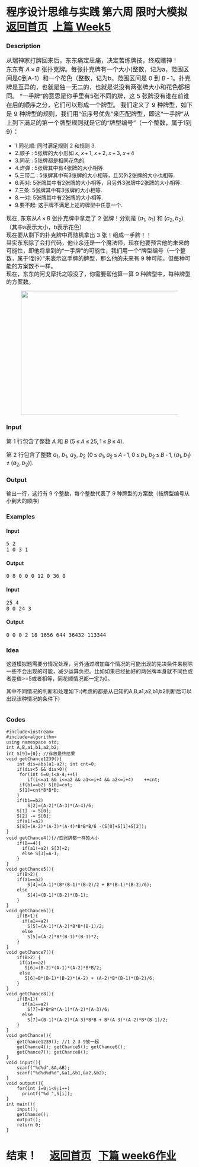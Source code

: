# 程序设计思维与实践 第六周 限时大模拟           &nbsp;    [返回首页](./index.md)&nbsp;  [上篇 Week5](./week5.md)
<!-- wp:heading {"level":3} -->
<h3>Description</h3>
<!-- /wp:heading -->

<!-- wp:paragraph {"customFontSize":16} -->
<p style="font-size:16px">从瑞神家打牌回来后，东东痛定思痛，决定苦练牌技，终成赌神！<br>东东有&nbsp;<em style="user-select: auto;">A</em> × <em style="user-select: auto;">B</em>&nbsp;张扑克牌。每张扑克牌有一个大小(整数，记为a，范围区间是0到A-1）和一个花色（整数，记为b，范围区间是&nbsp;0&nbsp;到&nbsp;<em style="user-select: auto;">B</em> - 1。扑克牌是互异的，也就是独一无二的，也就是说没有两张牌大小和花色都相同。 “一手牌”的意思是你手里有5张不同的牌，这 5 张牌没有谁在前谁在后的顺序之分，它们可以形成一个牌型。 我们定义了 9 种牌型，如下是 9 种牌型的规则，我们用“低序号优先”来匹配牌型，即这“一手牌”从上到下满足的第一个牌型规则就是它的“牌型编号”（一个整数，属于1到9）：</p>
<!-- /wp:paragraph -->

<!-- wp:list -->
<ul><li>1.同花顺: 同时满足规则 2 和规则 3.</li><li>2.顺子 : 5张牌的大小形如&nbsp;<em style="user-select: auto;">x</em>,&nbsp;<em style="user-select: auto;">x</em> + 1,&nbsp;<em style="user-select: auto;">x</em> + 2,&nbsp;<em style="user-select: auto;">x</em> + 3,&nbsp;<em style="user-select: auto;">x</em> + 4</li><li>3.同花 : 5张牌都是相同花色的.</li><li>4.炸弹 : 5张牌其中有4张牌的大小相等.</li><li>5.三带二 : 5张牌其中有3张牌的大小相等，且另外2张牌的大小也相等.</li><li>6.两对: 5张牌其中有2张牌的大小相等，且另外3张牌中2张牌的大小相等.</li><li>7.三条: 5张牌其中有3张牌的大小相等.</li><li>8.一对: 5张牌其中有2张牌的大小相等.</li><li>9.要不起: 这手牌不满足上述的牌型中任意一个.</li></ul>
<!-- /wp:list -->

<!-- wp:paragraph {"customFontSize":15} -->
<p style="font-size:15px">现在, 东东从<em style="user-select: auto;">A</em> × <em style="user-select: auto;">B</em>&nbsp;张扑克牌中拿走了 2 张牌！分别是&nbsp;(<em style="user-select: auto;">a</em><sub style="user-select: auto;">1</sub>,&nbsp;<em style="user-select: auto;">b</em><sub style="user-select: auto;">1</sub>)&nbsp;和&nbsp;(<em style="user-select: auto;">a</em><sub style="user-select: auto;">2</sub>, <em style="user-select: auto;">b</em><sub style="user-select: auto;">2</sub>). （其中a表示大小，b表示花色）<br>现在要从剩下的扑克牌中再随机拿出 3 张！组成一手牌！！<br>其实东东除了会打代码，他业余还是一个魔法师，现在他要预言他的未来的可能性，即他将拿到的“一手牌”的可能性，我们用一个“牌型编号（一个整数，属于1到9）”来表示这手牌的牌型，那么他的未来有 9 种可能，但每种可能的方案数不一样。<br>现在，东东的阿戈摩托之眼没了，你需要帮他算一算 9 种牌型中，每种牌型的方案数。</p>
<!-- /wp:paragraph -->

<!-- wp:image {"width":646,"height":334} -->
<figure class="wp-block-image is-resized"><img src="https://s1.ax1x.com/2020/03/25/8vIBsf.png" alt="" width="646" height="334"/></figure>
<!-- /wp:image -->

<!-- wp:heading {"level":3} -->
<h3>Input</h3>
<!-- /wp:heading -->

<!-- wp:paragraph {"customFontSize":15} -->
<p style="font-size:15px">第&nbsp;1&nbsp;行包含了整数&nbsp;<em>A</em>&nbsp;和&nbsp;<em>B</em>&nbsp;(5 ≤ <em>A</em> ≤ 25, 1 ≤ <em>B</em> ≤ 4).</p>
<!-- /wp:paragraph -->

<!-- wp:paragraph {"customFontSize":15} -->
<p style="font-size:15px">第&nbsp;2&nbsp;行包含了整数&nbsp;<em>a</em><sub>1</sub>,&nbsp;<em>b</em><sub>1</sub>,&nbsp;<em>a</em><sub>2</sub>,&nbsp;<em>b</em><sub>2</sub>&nbsp;(0 ≤ <em>a</em><sub>1</sub>, <em>a</em><sub>2</sub> ≤ <em>A</em> - 1, 0 ≤ <em>b</em><sub>1</sub>, <em>b</em><sub>2</sub> ≤ <em>B</em> - 1, (<em>a</em><sub>1</sub>, <em>b</em><sub>1</sub>) ≠ (<em>a</em><sub>2</sub>, <em>b</em><sub>2</sub>)).</p>
<!-- /wp:paragraph -->

<!-- wp:heading {"level":3} -->
<h3>Output</h3>
<!-- /wp:heading -->

<!-- wp:paragraph {"customFontSize":15} -->
<p style="font-size:15px">

输出一行，这行有 9 个整数，每个整数代表了 9 种牌型的方案数（按牌型编号从小到大的顺序）

</p>
<!-- /wp:paragraph -->

<!-- wp:heading {"level":3} -->
<h3>Examples</h3>
<!-- /wp:heading -->

<!-- wp:heading {"level":4} -->
<h4>Input</h4>
<!-- /wp:heading -->

<!-- wp:preformatted -->
<pre class="wp-block-preformatted">5 2
1 0 3 1 </pre>
<!-- /wp:preformatted -->

<!-- wp:heading {"level":4} -->
<h4>Output</h4>
<!-- /wp:heading -->

<!-- wp:preformatted -->
<pre class="wp-block-preformatted">0 8 0 0 0 12 0 36 0</pre>
<!-- /wp:preformatted -->

<!-- wp:heading {"level":4} -->
<h4>Input</h4>
<!-- /wp:heading -->

<!-- wp:preformatted -->
<pre class="wp-block-preformatted">25 4
0 0 24 3</pre>
<!-- /wp:preformatted -->

<!-- wp:heading {"level":4} -->
<h4>Output</h4>
<!-- /wp:heading -->

<!-- wp:preformatted -->
<pre class="wp-block-preformatted">0 0 0 2 18 1656 644 36432 113344</pre>
<!-- /wp:preformatted -->

<!-- wp:heading {"level":3} -->
<h3>Idea</h3>
<!-- /wp:heading -->

<!-- wp:paragraph -->
<p>这道模拟题需要分情况处理，另外通过增加每个情况的可能出现的先决条件来剔除一些不会出现的可能，减少运算负担。比如如果已经抽好的两张牌本身就不同色或者差值&gt;=5或者相等，同花顺情况都一定为0。</p>
<!-- /wp:paragraph -->

<!-- wp:paragraph -->
<p>其中不同情况的判断和处理如下:(考虑的都是从已知的A,B,a1,a2,b1,b2判断后可以出现该种情况的条件下)</p>
<!-- /wp:paragraph -->

<!-- wp:image {"id":44} -->
<figure class="wp-block-image"><img src="https://www.xupengbo.cn/wp-content/uploads/2020/03/image-5-1024x586.png" alt="" class="wp-image-44"/></figure>
<!-- /wp:image -->

<!-- wp:paragraph -->
<p></p>
<!-- /wp:paragraph -->

<!-- wp:heading {"level":3} -->
<h3>Codes</h3>
<!-- /wp:heading -->

<!-- wp:code -->
<pre class="wp-block-code"><code>#include&lt;iostream>
#include&lt;algorithm>
using namespace std;
int A,B,a1,b1,a2,b2;
int S[9]={0}; //存放最终结果 
void getChance1239(){
	int dis=abs(a1-a2); int cnt=0;
	if(dis&lt;5 &amp;&amp; dis>0){
	 for(int i=0;i&lt;A-4;++i) 
		if(i&lt;=a1 &amp;&amp; i&lt;=a2 &amp;&amp; a1&lt;=i+4 &amp;&amp; a2&lt;=i+4) 	++cnt;   
	 if(b1==b2) S[0]=cnt; 
	 S[1]=cnt*B*B*B;  
	}  
	if(b1==b2) 
		S[2]=(A-2)*(A-3)*(A-4)/6;  
	S[1] -= S[0];
	S[2] -= S[0];
	if(a1!=a2)
	S[8]=(A-2)*(A-3)*(A-4)*B*B*B/6 -(S[0]+S[1]+S[2]);
}
void getChance4(){//四张牌都一样的大小 
	if(B==4){
	  if(a1!=a2) S[3]=2;
	  else S[3]=A-1;
	}  
}
void getChance5(){
	if(B>2){
	if(a1==a2) 
		S[4]=(A-1)*(B*(B-1)*(B-2)/2 + B*(B-1)*(B-2)/6); 
	else 
		S[4]=(B-1)*(B-2)*(B-1); 
	}
}
void getChance6(){
	if(B>1){
	  if(a1==a2) 
		S[5]=(A-1)*(A-2)*B*B*(B-1)/2; 
	  else 
		S[5]=(A-2)*B*(B-1)*(B-1)*2; 
	}
}
void getChance7(){
	if(B>2) { 	
     if(a1==a2) 
	   S[6]=(B-2)*(A-1)*(A-2)*B*B/2; 
	 else 
	   S[6]=B*(B-1)*(B-2)*(A-2) + (A-2)*B*(B-1)*(B-2)/6; 
	}
}
void getChance8(){
	if(B>1){
 	  if(a1==a2)
	    S[7]=B*B*B*(A-1)*(A-2)*(A-3)/6;	
	  else
	    S[7]=(B-1)*(A-2)*(A-3)*B*B + B*(A-3)*(A-2)*B*(B-1)/2;
	}
} 
void getChance(){  
	getChance1239(); //1 2 3 9放一起 
	getChance4(); getChance5(); getChance6();
	getChance7(); getChance8();
}
void input(){
	scanf("%d%d",&amp;A,&amp;B);
	scanf("%d%d%d%d",&amp;a1,&amp;b1,&amp;a2,&amp;b2);
}
void output(){
	for(int i=0;i&lt;9;i++)
	  printf("%d ",S[i]);
}
int main(){
	input();
	getChance();
	output();
	return 0;
}</code></pre>
<!-- /wp:code -->
# 结束！    &nbsp;&nbsp;&nbsp;    [返回首页](./index.md)&nbsp;&nbsp;  [下篇 week6作业](./week6.md)
